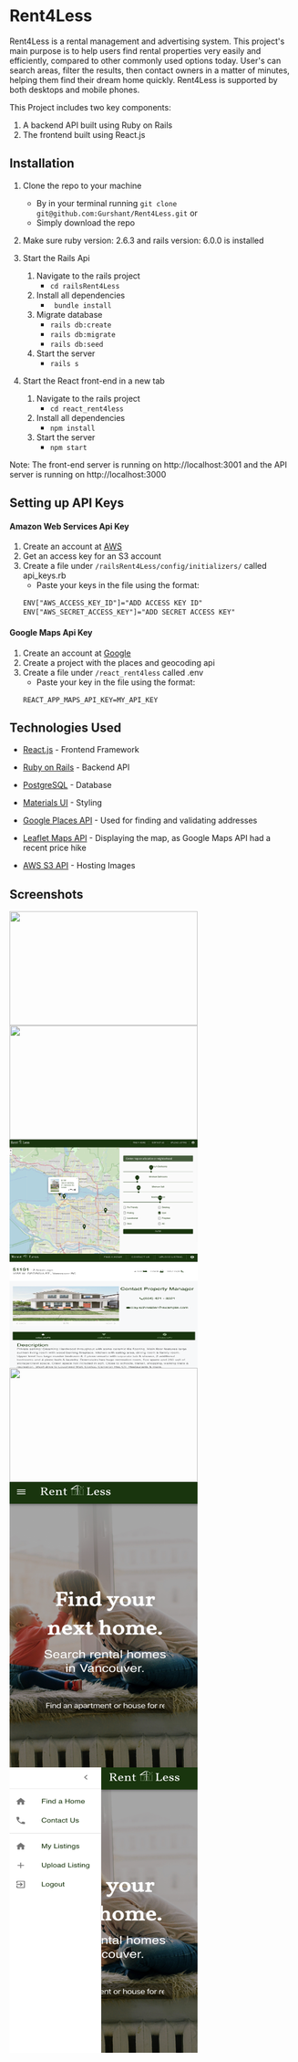 # Rent4Less

Rent4Less is a rental management and advertising system. This project's main purpose is to help users find rental properties very easily and efficiently, compared to other commonly used options today. User's can search areas, filter the results, then contact owners in a matter of minutes, helping them find their dream home quickly. Rent4Less is supported by both desktops and mobile phones.

This Project includes two key components: 
1. A backend API built using Ruby on Rails
2. The frontend built using React.js

## Installation
1. Clone the repo to your machine 
    * By in your terminal running  ```git clone git@github.com:Gurshant/Rent4Less.git``` or
    * Simply download the repo
2. Make sure ruby version: 2.6.3 and rails version: 6.0.0 is installed

3. Start the Rails Api
    1. Navigate to the rails project 
        * ```cd railsRent4Less```
    2. Install all dependencies
        * ``` bundle install```
    3. Migrate database
        * ```rails db:create ```
        * ```rails db:migrate ```
        * ```rails db:seed ```
    4. Start the server
         * ```rails s```
4. Start the React front-end in a new tab
    1. Navigate to the rails project 
        * ```cd react_rent4less```
    2. Install all dependencies
        * ```npm install```
    3. Start the server
        * ```npm start```
        
Note: The front-end server is running on http://localhost:3001 and the API server is running on http://localhost:3000

## Setting up API Keys

#### Amazon Web Services Api Key
1. Create an account at [AWS](https://signin.aws.amazon.com/signin?redirect_uri=https%3A%2F%2Fconsole.aws.amazon.com%2Fconsole%2Fhome%3Fstate%3DhashArgs%2523%26isauthcode%3Dtrue&client_id=arn%3Aaws%3Aiam%3A%3A015428540659%3Auser%2Fhomepage&forceMobileApp=0) 
2. Get an access key for an S3 account
3. Create a file under ```/railsRent4Less/config/initializers/``` called api_keys.rb  
    * Paste your keys in the file using the format:
    ```
    ENV["AWS_ACCESS_KEY_ID"]="ADD ACCESS KEY ID"
    ENV["AWS_SECRET_ACCESS_KEY"]="ADD SECRET ACCESS KEY"
    ```
    
#### Google Maps Api Key
1. Create an account at [Google](console.cloud.google.com/home) 
2. Create a project with the places and geocoding api
3. Create a file under ```/react_rent4less``` called .env
    * Paste your key in the file using the format:
    ```
    REACT_APP_MAPS_API_KEY=MY_API_KEY
    ```
## Technologies Used

* [React.js](https://reactjs.org) - Frontend Framework

* [Ruby on Rails](https://rubyonrails.org) - Backend API

* [PostgreSQL](https://www.postgresql.org) - Database

* [Materials UI](https://material-ui.com) - Styling  

* [Google Places API](https://cloud.google.com/maps-platform/places/?utm_source=google&utm_medium=cpc&utm_campaign=FY18-Q2-global-demandgen-paidsearchonnetworkhouseads-cs-maps_contactsal_saf&utm_content=text-ad-none-none-DEV_c-CRE_315916117565-ADGP_Hybrid+%7C+AW+SEM+%7C+BKWS+~+Google+Maps+Places+API-KWID_43700039136946099-kwd-22859391737-userloc_9001503&utm_term=KW_google%20places%20api-ST_google+places+api&gclid=EAIaIQobChMIzq7it6XB6AIV7B-tBh2i1g9sEAAYASAAEgJXA_D_BwE) - Used for finding and validating addresses

* [Leaflet Maps API](https://leafletjs.com) - Displaying the map, as Google Maps API had a recent price hike

* [AWS S3 API](https://aws.amazon.com/s3/?sc_channel=PS&sc_campaign=acquisition_CA&sc_publisher=google&sc_medium=ACQ-P%7CPS-GO%7CBrand%7CDesktop%7CSU%7CStorage%7CS3%7CCA%7CEN%7CText&sc_content=s3_e&sc_detail=aws%20s3&sc_category=Storage&sc_segment=293634539894&sc_matchtype=e&sc_country=CA&s_kwcid=AL!4422!3!293634539894!e!!g!!aws%20s3&ef_id=EAIaIQobChMIjNnwxqXB6AIVhspkCh2v5AaUEAAYASAAEgLfcvD_BwE:G:s) - Hosting Images

## Screenshots

<img src="website_screenshots/homeImage.png?raw=true" align="left" height="200" width="330" >
<img src="website_screenshots/SignIn.png?raw=true" align="left" height="200" width="330" >
<img src="website_screenshots/ListingIndexPopup.png?raw=true" align="left" height="200" width="330" >
<img src="website_screenshots/ListingShow.png?raw=true" align="left" height="200" width="330" >
<img src="website_screenshots/NewListing.png?raw=true" align="left" height="200" width="330" >
<img src="website_screenshots/Mobile.png?raw=true" align="left" height="500" width="330" >
<img src="website_screenshots/MobileNavBar.png?raw=true" align="left" height="500" width="330" >


